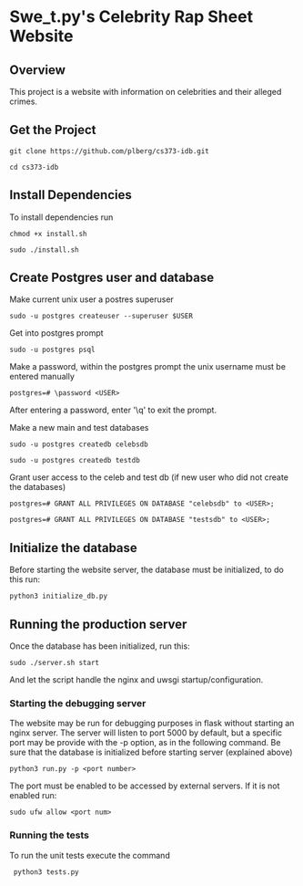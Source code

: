 
# Swe_t.py's Celebrity Rap Sheet Website

## Overview
This project is a website with information on celebrities and their alleged crimes.

## Get the Project

```git clone https://github.com/plberg/cs373-idb.git```

```cd cs373-idb```

## Install Dependencies
To install dependencies run 

```chmod +x install.sh```

```sudo ./install.sh```

## Create Postgres user and database

Make current unix user a postres superuser

```sudo -u postgres createuser --superuser $USER```

Get into postgres prompt

```sudo -u postgres psql```

Make a password, within the postgres prompt the unix username must be entered manually

```postgres=# \password <USER>```

After entering a password, enter '\q' to exit the prompt.

Make a new main and test databases

```sudo -u postgres createdb celebsdb```

```sudo -u postgres createdb testdb```

Grant user access to the celeb and test db (if new user who did not create the databases)

```postgres=# GRANT ALL PRIVILEGES ON DATABASE "celebsdb" to <USER>;```

```postgres=# GRANT ALL PRIVILEGES ON DATABASE "testsdb" to <USER>;```


## Initialize the database

Before starting the website server, the database must be initialized, to do this run:

```python3 initialize_db.py```


## Running the production server

Once the database has been initialized, run this:

```sudo ./server.sh start```

And let the script handle the nginx and uwsgi startup/configuration.



### Starting the debugging server
The website may be run for debugging purposes in flask without starting an nginx server. The server will listen to port 5000 by default, but a specific port may be provide with the -p option, as in the following command. Be sure that the database is initialized before starting server (explained above)

```python3 run.py -p <port number>```

The port must be enabled to be accessed by external servers. If it is not enabled run:

```sudo ufw allow <port num>```


### Running the tests
To run the unit tests execute the command

``` python3 tests.py```

